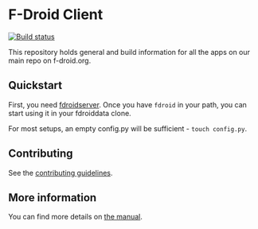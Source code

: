 F-Droid Client
==============

[![Build status](https://ci.gitlab.com/projects/5274/status.png?ref=master)](https://ci.gitlab.com/projects/5274?ref=master)

This repository holds general and build information for all the apps on our
main repo on f-droid.org.

Quickstart
----------

First, you need [fdroidserver](https://gitlab.com/fdroid/fdroidserver). Once
you have `fdroid` in your path, you can start using it in your fdroiddata
clone.

For most setups, an empty config.py will be sufficient - `touch config.py`.

Contributing
------------

See the [contributing guidelines](CONTRIBUTING.md).

More information
----------------

You can find more details on [the manual](https://f-droid.org/manual/).
